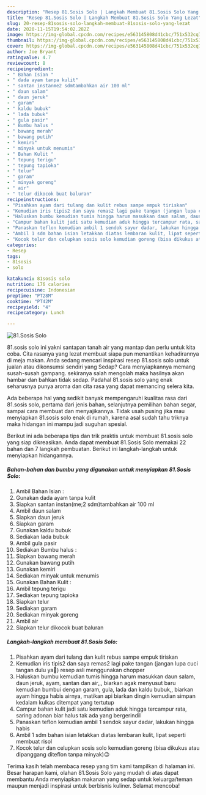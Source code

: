 ```yaml
---
description: "Resep 81.Sosis Solo | Langkah Membuat 81.Sosis Solo Yang Lezat"
title: "Resep 81.Sosis Solo | Langkah Membuat 81.Sosis Solo Yang Lezat"
slug: 20-resep-81sosis-solo-langkah-membuat-81sosis-solo-yang-lezat
date: 2020-11-15T19:54:02.282Z
image: https://img-global.cpcdn.com/recipes/e563145808d41cbc/751x532cq70/81sosis-solo-foto-resep-utama.jpg
thumbnail: https://img-global.cpcdn.com/recipes/e563145808d41cbc/751x532cq70/81sosis-solo-foto-resep-utama.jpg
cover: https://img-global.cpcdn.com/recipes/e563145808d41cbc/751x532cq70/81sosis-solo-foto-resep-utama.jpg
author: Joe Bryant
ratingvalue: 4.7
reviewcount: 8
recipeingredient:
- " Bahan Isian "
- " dada ayam tanpa kulit"
- " santan instanme2 sdmtambahkan air 100 ml"
- " daun salam"
- " daun jeruk"
- " garam"
- " kaldu bubuk"
- " lada bubuk"
- " gula pasir"
- " Bumbu halus "
- " bawang merah"
- " bawang putih"
- " kemiri"
- " minyak untuk menumis"
- " Bahan Kulit "
- " tepung terigu"
- " tepung tapioka"
- " telur"
- " garam"
- " minyak goreng"
- " air"
- " telur dikocok buat baluran"
recipeinstructions:
- "Pisahkan ayam dari tulang dan kulit rebus sampe empuk tiriskan"
- "Kemudian iris tipis2 dan saya remas2 lagi pake tangan (jangan lupa cuci tangan dulu ya🤗) resep asli menggunakan chopper"
- "Haluskan bumbu kemudian tumis hingga harum masukkan daun salam, daun jeruk, ayam, santan dan air,,, biarkan agak menyusut baru kemudian bumbui dengan garam, gula, lada dan kaldu bubuk,, biarkan ayam hingga habis airnya, matikan api biarkan dingin kemudian simpan kedalam kulkas ditempat yang tertutup"
- "Campur bahan kulit jadi satu kemudian aduk hingga tercampur rata, saring adonan biar halus tak ada yang bergerindil"
- "Panaskan teflon kemudian ambil 1 sendok sayur dadar, lakukan hingga habis"
- "Ambil 1 sdm bahan isian letakkan diatas lembaran kulit, lipat seperti membuat risol"
- "Kocok telur dan celupkan sosis solo kemudian goreng (bisa dikukus atau dipanggang diteflon tanpa minyak)😉"
categories:
- Resep
tags:
- 81sosis
- solo

katakunci: 81sosis solo 
nutrition: 176 calories
recipecuisine: Indonesian
preptime: "PT28M"
cooktime: "PT42M"
recipeyield: "4"
recipecategory: Lunch

---
```



![81.Sosis Solo](https://img-global.cpcdn.com/recipes/e563145808d41cbc/751x532cq70/81sosis-solo-foto-resep-utama.jpg)


81.sosis solo ini yakni santapan tanah air yang mantap dan perlu untuk kita coba. Cita rasanya yang lezat membuat siapa pun menantikan kehadirannya di meja makan.
Anda sedang mencari inspirasi resep 81.sosis solo untuk jualan atau dikonsumsi sendiri yang Sedap? Cara menyiapkannya memang susah-susah gampang. sekiranya salah mengolah maka hasilnya akan hambar dan bahkan tidak sedap. Padahal 81.sosis solo yang enak seharusnya punya aroma dan cita rasa yang dapat memancing selera kita.

Ada beberapa hal yang sedikit banyak mempengaruhi kualitas rasa dari 81.sosis solo, pertama dari jenis bahan, selanjutnya pemilihan bahan segar, sampai cara membuat dan menyajikannya. Tidak usah pusing jika mau menyiapkan 81.sosis solo enak di rumah, karena asal sudah tahu triknya maka hidangan ini mampu jadi suguhan spesial.




Berikut ini ada beberapa tips dan trik praktis untuk membuat 81.sosis solo yang siap dikreasikan. Anda dapat membuat 81.Sosis Solo memakai 22 bahan dan 7 langkah pembuatan. Berikut ini langkah-langkah untuk menyiapkan hidangannya.

<!--inarticleads1-->

##### Bahan-bahan dan bumbu yang digunakan untuk menyiapkan 81.Sosis Solo:

1. Ambil  Bahan Isian :
1. Gunakan  dada ayam tanpa kulit
1. Siapkan  santan instan(me;2 sdm)tambahkan air 100 ml
1. Ambil  daun salam
1. Siapkan  daun jeruk
1. Siapkan  garam
1. Gunakan  kaldu bubuk
1. Sediakan  lada bubuk
1. Ambil  gula pasir
1. Sediakan  Bumbu halus :
1. Siapkan  bawang merah
1. Gunakan  bawang putih
1. Gunakan  kemiri
1. Sediakan  minyak untuk menumis
1. Gunakan  Bahan Kulit :
1. Ambil  tepung terigu
1. Sediakan  tepung tapioka
1. Siapkan  telur
1. Sediakan  garam
1. Sediakan  minyak goreng
1. Ambil  air
1. Siapkan  telur dikocok buat baluran




<!--inarticleads2-->

##### Langkah-langkah membuat 81.Sosis Solo:

1. Pisahkan ayam dari tulang dan kulit rebus sampe empuk tiriskan
1. Kemudian iris tipis2 dan saya remas2 lagi pake tangan (jangan lupa cuci tangan dulu ya🤗) resep asli menggunakan chopper
1. Haluskan bumbu kemudian tumis hingga harum masukkan daun salam, daun jeruk, ayam, santan dan air,,, biarkan agak menyusut baru kemudian bumbui dengan garam, gula, lada dan kaldu bubuk,, biarkan ayam hingga habis airnya, matikan api biarkan dingin kemudian simpan kedalam kulkas ditempat yang tertutup
1. Campur bahan kulit jadi satu kemudian aduk hingga tercampur rata, saring adonan biar halus tak ada yang bergerindil
1. Panaskan teflon kemudian ambil 1 sendok sayur dadar, lakukan hingga habis
1. Ambil 1 sdm bahan isian letakkan diatas lembaran kulit, lipat seperti membuat risol
1. Kocok telur dan celupkan sosis solo kemudian goreng (bisa dikukus atau dipanggang diteflon tanpa minyak)😉




Terima kasih telah membaca resep yang tim kami tampilkan di halaman ini. Besar harapan kami, olahan 81.Sosis Solo yang mudah di atas dapat membantu Anda menyiapkan makanan yang sedap untuk keluarga/teman maupun menjadi inspirasi untuk berbisnis kuliner. Selamat mencoba!
